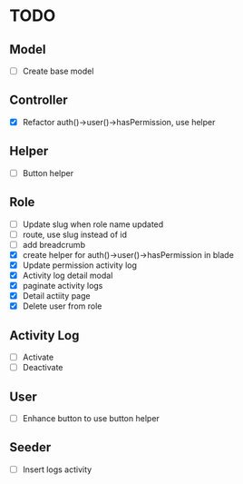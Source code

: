 # TODO

## Model

-   [ ] Create base model

## Controller

-   [x] Refactor auth()->user()->hasPermission, use helper

## Helper

-   [ ] Button helper

## Role

-   [ ] Update slug when role name updated
-   [ ] route, use slug instead of id
-   [ ] add breadcrumb
-   [x] create helper for auth()->user()->hasPermission in blade
-   [x] Update permission activity log
-   [x] Activity log detail modal
-   [x] paginate activity logs
-   [x] Detail actiity page
-   [x] Delete user from role

## Activity Log

-   [ ] Activate
-   [ ] Deactivate

## User

-   [ ] Enhance button to use button helper

## Seeder

-   [ ] Insert logs activity
